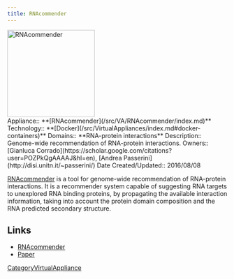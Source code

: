 ```yaml
---
title: RNAcommender
---
```

<div class='center'>
<a href='http://rnacommender.disi.unitn.it/'><img src="/src/VA/RNAcommender/RNAcommenderLogo.png" alt="RNAcommender" height="200" /></a>
</div>



<div class='dictbox'>
 Appliance:: **[RNAcommender](/src/VA/RNAcommender/index.md)**
 Technology:: **[Docker](/src/VirtualAppliances/index.md#docker-containers)**
 Domains:: **RNA-protein interactions** 
 Description:: Genome-wide recommendation of RNA-protein interactions.
 Owners:: [Gianluca Corrado](https://scholar.google.com/citations?user=POZPkQgAAAAJ&hl=en), [Andrea Passerini](http://disi.unitn.it/~passerini/)
 Date Created/Updated:: 2016/08/08 
</div>

[RNAcommender](http://rnacommender.disi.unitn.it/) is a tool for genome-wide recommendation of RNA-protein interactions. It is a recommender system capable of suggesting RNA targets to unexplored RNA binding proteins, by propagating the available interaction information, taking into account the protein domain composition and the RNA predicted secondary structure.

## Links

* [RNAcommender](http://rnacommender.disi.unitn.it/)
* [Paper](http://bioinformatics.oxfordjournals.org/content/early/2016/08/07/bioinformatics.btw517)

[CategoryVirtualAppliance](/src/CategoryVirtualAppliance/index.md)
